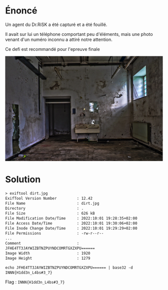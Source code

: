 # Énoncé

Un agent du Dr.RiSK a été capturé et a été fouillé.

Il avait sur lui un téléphone comportant peu d'éléments, mais une photo venant d'un numéro inconnu a attiré notre attention.

Ce defi est recommandé pour l'epreuve finale

![](dirt.jpg)

# Solution 

```
> exiftool dirt.jpg
ExifTool Version Number         : 12.42
File Name                       : dirt.jpg
Directory                       : .
File Size                       : 626 kB
File Modification Date/Time     : 2022:10:01 19:28:35+02:00
File Access Date/Time           : 2022:10:01 19:30:06+02:00
File Inode Change Date/Time     : 2022:10:01 19:29:29+02:00
File Permissions                : -rw-r--r--
...
Comment                         : JFHE4TT3JAYWIZBTNZPUYNDCOMRTGXZXPU======
Image Width                     : 1920
Image Height                    : 1279
```

```
echo JFHE4TT3JAYWIZBTNZPUYNDCOMRTGXZXPU====== | base32 -d
INNN{H1dd3n_L4bs#3_7}
```

Flag : `INNN{H1dd3n_L4bs#3_7}`





